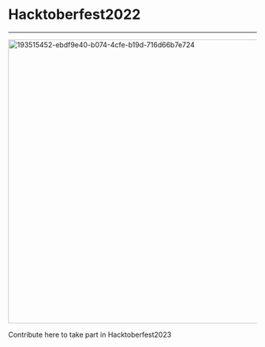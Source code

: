 # Hacktoberfest2022
---------------------------------------------------------------------------------------------------------------------------------------------------


<img width="576" alt="193515452-ebdf9e40-b074-4cfe-b19d-716d66b7e724" src="https://user-images.githubusercontent.com/81232337/195931901-9b7c4aec-da84-43a5-a90e-ff7124350e8f.png">




Contribute here to take part in Hacktoberfest2023
